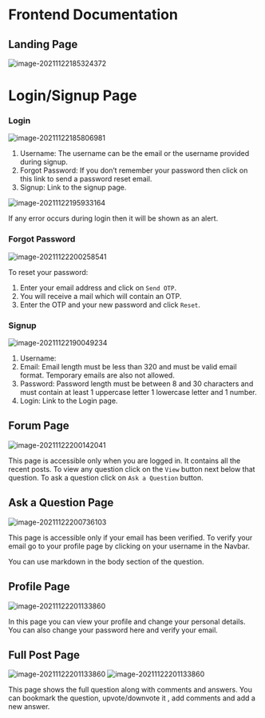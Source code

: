 # Frontend  Documentation

## Landing Page

![image-20211122185324372](./demo-images/homepage.png)

# Login/Signup Page

### Login

![image-20211122185806981](./demo-images/loginpage.png)

1. Username: The username can be the email or the username provided during signup.
2. Forgot Password: If you don’t remember your password then click on this link to send a password reset email.
3. Signup: Link to the signup page.

![image-20211122195933164](./demo-images/loginerror.png)

If any error occurs during login then it will be shown as an alert.

### Forgot Password

![image-20211122200258541](./demo-images/verifyemail.png)

To reset your password:

1. Enter your email address and click on `Send OTP`.
2. You will receive a mail which will contain an OTP.
3. Enter the OTP and your new password and click `Reset`.

### Signup

![image-20211122190049234](./demo-images/signuppage.png)

1. Username: 
2. Email: Email length must be less than 320 and must be valid email format. Temporary emails are also not allowed.
3. Password: Password length must be between 8 and 30 characters and must contain at least 1 uppercase letter 1 lowercase letter and 1 number.
4. Login: Link to the Login page.

## Forum Page

![image-20211122200142041](./demo-images/forumpage.png)

This page is accessible only when you are logged in. It contains all the recent posts. To view any question click on the `View` button next below that question. To ask a question click on `Ask a Question` button.

## Ask a Question Page

![image-20211122200736103](./demo-images/askquestion.png)

This page is accessible only if your email has been verified. To verify your email go to your profile page by clicking on your username in the Navbar.

You can use markdown in the body section of the question.

## Profile Page

![image-20211122201133860](./demo-images/userprofile.png)

In this page you can view your profile and change your personal details. You can also change your password here and verify your email.

## Full Post Page

![image-20211122201133860](./demo-images/fullpost1.png)
![image-20211122201133860](./demo-images/fullpost2.png)

This page shows the full question along with comments and answers. You can bookmark the question, upvote/downvote it , add comments and add a new answer.